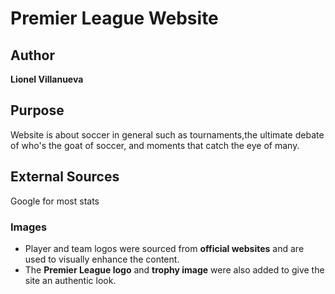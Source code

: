 # Premier League Website

## Author
**Lionel Villanueva**

## Purpose
Website is about soccer in general such as tournaments,the ultimate debate of who's the goat of soccer, and moments that catch the eye of many.
## External Sources
Google for most stats
### Images
- Player and team logos were sourced from **official websites** and are used to visually enhance the content.
- The **Premier League logo** and **trophy image** were also added to give the site an authentic look.

